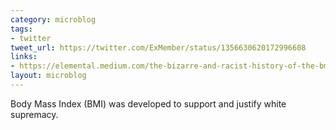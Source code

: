 ```yaml
---
category: microblog
tags:
- twitter
tweet_url: https://twitter.com/ExMember/status/1356630620172996608
links:
- https://elemental.medium.com/the-bizarre-and-racist-history-of-the-bmi-7d8dc2aa33bb
layout: microblog
---
```

Body Mass Index (BMI) was developed to support and justify white supremacy.
